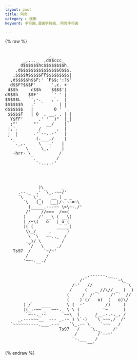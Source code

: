 ```yaml
---
layout: post
title: 阿奇
category : 漫画
keyword: 字符画,漫画字符画, 阿奇字符画

---
```

{% raw %}
<pre>

                 ,_ 
       _,..._  ,d$$ccc_ 
      d$$$$$$hc$$$$$$$$h. 
    ,d$$$$$$$$$$$$$$$O$$$. 
   ,$$$$h$$$$$FF$$$$$$$$$| 
  ,d$$$$$h$$F;' `F$$;':?$' 
  d$$F?$$$F'      ',c. +' 
 d$$h     c$$h    $$$$'| 
d$$$h    $$F'     `' ' | 
$$$$$L   `',-.    ,`.  | 
$$$$$$h   .'  `      | | 
d$$$$$$   |        O ' `. 
 $$$$$F   | O  , __. , | | 
  Y$FF'      ,' '  )"  |_| 
  ;"'      "'   __/    |' 
 |,`.        /      ,  | 
 |  |      .'`--..-'   | 
 `. `       (.___,/    | 
   `._,.     \   .'   | 
        \     \_,'    | 
   -hrr- \           / 
          `.        / 
            `-....-' 




             )\       _
     .--._  ,' `\_.-~~/'
     `\    \'_    __ ( _ _ 
       `\   (_)  |__|/~ ~~=~\
         )_____.---~~ \>\~-./'
        /'    //===  /==( 
       (     /' __\ ( __\) 
       ( /~\(   o   |_o_( 
       (( (         _____)
        \\_/     ,      )
         \ `\   ~-.._  /
        ._)/ \        /
         `/   \     ./
   Ts97  /     `~/~' 
        /       /
       '~~-.__./                     


                               _.------.__
                             /'           ``~\_ 
                          /~'   //             `\
                         /     (   _ //\// _  )  ) 
                        (     /  /' `    /' `  //   
                        (    )`(/   o)  (   o)\/  
       ( /`   ____      \ (  -'        /)     )    
       ((_.-~~ _  ~~-._ \ \ (         '~      ) 
        `~--._--       ~~\  (      /__.-.-._, /
     _.---~~~__  --- _.-~ ) \`-)   `\ ~~~,/  /'
  `~~~~~~----.___.--~    `\_.-~ \    `~~~   /
                     Ts97   /    `\._     /'
                           /        /`--~'
                          `-.__    /
                               `~~' </pre>
{% endraw %}
